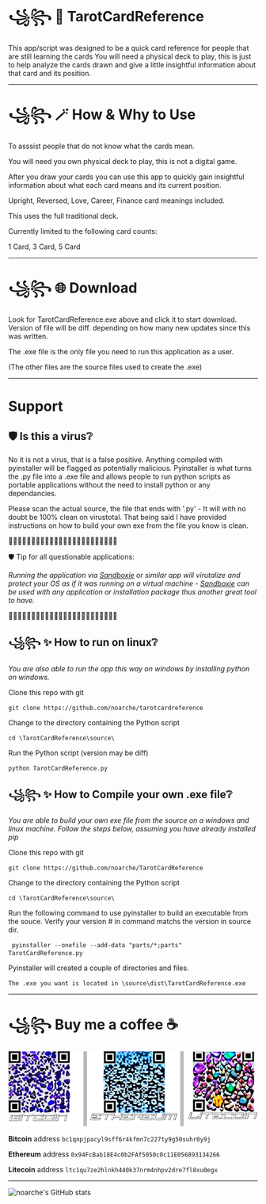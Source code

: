 # ꧁꧂ 🔮 TarotCardReference

 This app/script was designed to be a quick card reference for people that are still learning the cards
You will need a physical deck to play, this is just to help analyze the cards drawn and give a little insightful information about that card and its position.

------------------------------------------------

# ꧁꧂ 🪄 How & Why to Use

To asssist people that do not know what the cards mean. 

You will need you own physical deck to play, this is not a digital game. 

After you draw your cards you can use this app to quickly gain insightful information about what each card means and its current position. 

Upright, Reversed, Love, Career, Finance card meanings included. 

This uses the full traditional deck.

Currently limited to the following card counts:

1 Card, 3 Card, 5 Card


------------------------------------------------

# ꧁꧂ 🌐 Download

Look for TarotCardReference.exe above and click it to start download. Version of file will be diff. depending on how many new 
 updates since this was written. 

The .exe file is the only file you need to run this application as a user. 

(The other files are the source files used to create the .exe)

------------------------------------------------

# Support

## 🛡️ Is this a virus❔

No it is not a virus, that is a false positive. Anything compiled with pyinstaller will be flagged as potentially malicious. Pyinstaller is what turns the .py file into a .exe file and allows people to run python scripts as portable applications without the need to install python or any dependancies.  

Please scan the actual source, the file that ends with '.py' -  It will with no doubt be 100% clean on virustotal.  That being said I have provided instructions on how to build your own exe from the file you know is clean. 


🔻🔻🔻🔻🔻🔻🔻🔻🔻🔻🔻🔻🔻🔻🔻🔻🔻🔻🔻🔻🔻🔻🔻🔻

🛡️ Tip for all questionable applications: 

*Running the application via [Sandboxie](https://sandboxie-plus.com/downloads/) or similar app will virutalize and protect your OS as if it was running on a virtual machine - [Sandboxie](https://sandboxie-plus.com/downloads/) can be used with any application or installation package thus another great tool to have.* 

🔺🔺🔺🔺🔺🔺🔺🔺🔺🔺🔺🔺🔺🔺🔺🔺🔺🔺🔺🔺🔺🔺🔺🔺


## ꧁꧂ ✨ How to run on linux❔ 

*You are also able to run the app this way on windows by installing python on windows.* 

Clone this repo with git

    git clone https://github.com/noarche/tarotcardreference


Change to the directory containing the Python script

    cd \TarotCardReference\source\

Run the Python script (version may be diff)

    python TarotCardReference.py



## ꧁꧂ ✨ How to Compile your own .exe file❔ 

*You are able to build your own exe file from the source on a windows and linux machine. Follow the steps below, assuming you have already installed pip*

Clone this repo with git

    git clone https://github.com/noarche/TarotCardReference


Change to the directory containing the Python script
  	
    cd \TarotCardReference\source\

Run the following command to use pyinstaller to build an executable from the souce. Verify your version # in command matchs the version in source  dir. 
     
     pyinstaller --onefile --add-data "parts/*;parts" TarotCardReference.py

Pyinstaller will created a couple of directories and files. 

    The .exe you want is located in \source\dist\TarotCardReference.exe




-------------------------------------------------------------------

# ꧁꧂  Buy me a coffee ☕

![qrCode](https://raw.githubusercontent.com/noarche/cd-ripper/main/unrelated-ignore/CryptoQRcodes.png)

**Bitcoin** address `bc1qnpjpacyl9sff6r4kfmn7c227ty9g50suhr0y9j`


**Ethereum** address `0x94FcBab18E4c0b2FAf5050c0c11E056893134266`


**Litecoin** address `ltc1qu7ze2hlnkh440k37nrm4nhpv2dre7fl8xu0egx`



-------------------------------------------------------------------

![noarche's GitHub stats](https://github-readme-stats.vercel.app/api?username=noarche&show_icons=true&theme=transparent)


